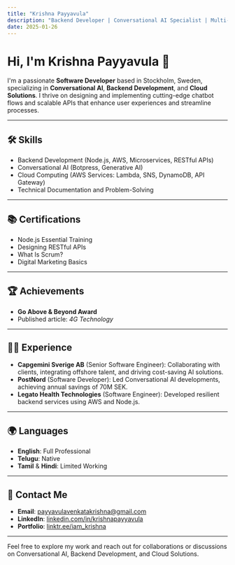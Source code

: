 ```yaml
---
title: "Krishna Payyavula"
description: "Backend Developer | Conversational AI Specialist | Multi-Cloud Enthusiast"
date: 2025-01-26
---
```


# Hi, I'm Krishna Payyavula 👋

I'm a passionate **Software Developer** based in Stockholm, Sweden, specializing in **Conversational AI**, **Backend Development**, and **Cloud Solutions**. I thrive on designing and implementing cutting-edge chatbot flows and scalable APIs that enhance user experiences and streamline processes.

---

## 🛠️ **Skills**
- Backend Development (Node.js, AWS, Microservices, RESTful APIs)
- Conversational AI (Botpress, Generative AI)
- Cloud Computing (AWS Services: Lambda, SNS, DynamoDB, API Gateway)
- Technical Documentation and Problem-Solving

---

## 📚 **Certifications**
- Node.js Essential Training  
- Designing RESTful APIs  
- What Is Scrum?  
- Digital Marketing Basics  

---

## 🏆 **Achievements**
- **Go Above & Beyond Award**  
- Published article: *4G Technology*  

---

## 🧑‍💻 **Experience**
- **Capgemini Sverige AB** (Senior Software Engineer): Collaborating with clients, integrating offshore talent, and driving cost-saving AI solutions.  
- **PostNord** (Software Developer): Led Conversational AI developments, achieving annual savings of 70M SEK.  
- **Legato Health Technologies** (Software Engineer): Developed resilient backend services using AWS and Node.js.

---

## 🌍 **Languages**
- **English**: Full Professional  
- **Telugu**: Native  
- **Tamil** & **Hindi**: Limited Working  

---

## 📩 **Contact Me**
- **Email**: [payyavulavenkatakrishna@gmail.com](mailto:payyavulavenkatakrishna@gmail.com)  
- **LinkedIn**: [linkedin.com/in/krishnapayyavula](https://www.linkedin.com/in/krishnapayyavula)  
- **Portfolio**: [linktr.ee/iam_krishna](https://linktr.ee/iam_krishna)  

---

Feel free to explore my work and reach out for collaborations or discussions on Conversational AI, Backend Development, and Cloud Solutions.  